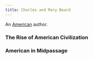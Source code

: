 ```yaml
---
title: Charles and Mary Beard
---
```


An [American](../index.html) author.

### The Rise of American Civilization

### American in Midpassage
